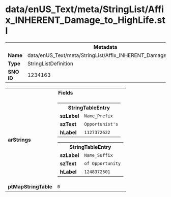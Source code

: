 <h1>data/enUS_Text/meta/StringList/Affix_INHERENT_Damage_to_HighLife.stl</h1><table><tr><th colspan="100%">Metadata</th></tr><tr><td><b>Name</b></td><td>data/enUS_Text/meta/StringList/Affix_INHERENT_Damage_to_HighLife.stl</td></tr><tr><td><b>Type</b></td><td>StringListDefinition</td></tr><tr><td><b>SNO ID</b></td><td>1234163</td></tr></table>

<table><tr><th colspan="100%">Fields</th></tr><tr><td><b>arStrings</b></td><td><table><tr><th colspan="100%">StringTableEntry</th></tr><tr><td><b>szLabel</b></td><td><code>Name_Prefix</code></td></tr><tr><td><b>szText</b></td><td><code>Opportunist's</code></td></tr><tr><td><b>hLabel</b></td><td><code>1127372622</code></td></tr></table>


<table><tr><th colspan="100%">StringTableEntry</th></tr><tr><td><b>szLabel</b></td><td><code>Name_Suffix</code></td></tr><tr><td><b>szText</b></td><td><code>of Opportunity</code></td></tr><tr><td><b>hLabel</b></td><td><code>1248372501</code></td></tr></table>


</td></tr><tr><td><b>ptMapStringTable</b></td><td><code>0</code></td></tr></table>

